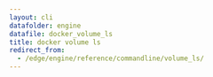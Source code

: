 ```yaml
---
layout: cli
datafolder: engine
datafile: docker_volume_ls
title: docker volume ls
redirect_from:
  - /edge/engine/reference/commandline/volume_ls/
---
```

